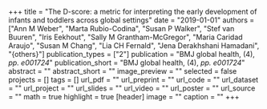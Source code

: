+++
title = "The D-score: a metric for interpreting the early development of infants and toddlers across global settings"
date = "2019-01-01"
authors = ["Ann M Weber", "Marta Rubio-Codina", "Susan P Walker", "Stef van Buuren", "Iris Eekhout", "Sally M Grantham-McGregor", "Maria Caridad Araujo", "Susan M Chang", "Lia CH Fernald", "Jena Derakhshani Hamadani", "{others}"]
publication_types = ["2"]
publication = "BMJ global health, (4), _pp. e001724_"
publication_short = "BMJ global health, (4), _pp. e001724_"
abstract = ""
abstract_short = ""
image_preview = ""
selected = false
projects = []
tags = []
url_pdf = ""
url_preprint = ""
url_code = ""
url_dataset = ""
url_project = ""
url_slides = ""
url_video = ""
url_poster = ""
url_source = ""
math = true
highlight = true
[header]
image = ""
caption = ""
+++
